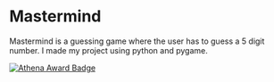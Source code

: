 # Mastermind

Mastermind is a guessing game where the user has to guess a 5 digit number. I made my project using python and pygame.

[![Athena Award Badge](https://img.shields.io/endpoint?url=https%3A%2F%2Faward.athena.hackclub.com%2Fapi%2Fbadge)](https://award.athena.hackclub.com?utm_source=readme)
